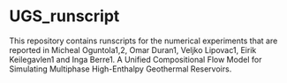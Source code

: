 # UGS_runscript
This repository contains runscripts for the numerical experiments that are reported in 
Micheal Oguntola1,2, Omar Duran1, Veljko Lipovac1, Eirik Keilegavlen1 and Inga Berre1. A Unified Compositional Flow Model for Simulating Multiphase High-Enthalpy Geothermal Reservoirs.
